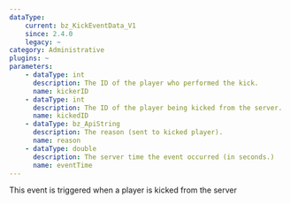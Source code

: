 ```yaml
---
dataType:
    current: bz_KickEventData_V1
    since: 2.4.0
    legacy: ~
category: Administrative
plugins: ~
parameters:
    - dataType: int
      description: The ID of the player who performed the kick.
      name: kickerID
    - dataType: int
      description: The ID of the player being kicked from the server.
      name: kickedID
    - dataType: bz_ApiString
      description: The reason (sent to kicked player).
      name: reason
    - dataType: double
      description: The server time the event occurred (in seconds.)
      name: eventTime
---
```


This event is triggered when a player is kicked from the server
